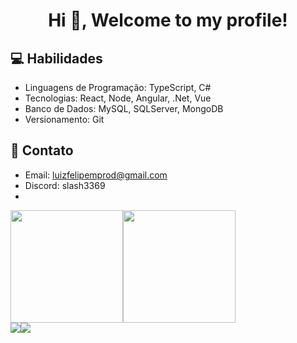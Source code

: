 <h1 align="center">Hi 👋, Welcome to my profile!</h1>

## 💻 Habilidades

- Linguagens de Programação: TypeScript, C#
- Tecnologias: React, Node, Angular, .Net, Vue
- Banco de Dados: MySQL, SQLServer, MongoDB
- Versionamento: Git
## 📧 Contato

- Email: luizfelipemprod@gmail.com
- Discord: slash3369
- 
<div style="display: flex">  
  <img height="180em" src="https://github-readme-stats.vercel.app/api/top-langs/?username=luizrodd&layout=compact&langs_count=6&theme=tokyonight"/>
  <img height="180em" src="https://github-readme-stats.vercel.app/api?username=luizrodd&show_icons=true&theme=tokyonight&include_all_commits=true&count_private=true"/>
</div>
<div style="display: flex"> 
  <a href = "mailto:luizfelipemprod@gmail.com"><img src="https://img.shields.io/badge/-Gmail-%23333?style=for-the-badge&logo=gmail&logoColor=white" target="_blank"></a>
  <a href="https://www.linkedin.com/in/luiz-felipe-rodrigues-301018255/" target="_blank"><img src="https://img.shields.io/badge/-LinkedIn-%230077B5?style=for-the-badge&logo=linkedin&logoColor=white" target="_blank"></a>   
</div>

